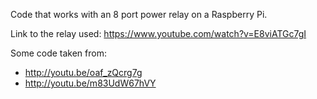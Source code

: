 Code that works with an 8 port power relay on a Raspberry Pi.

Link to the relay used: https://www.youtube.com/watch?v=E8viATGc7gI

Some code taken from:
* http://youtu.be/oaf_zQcrg7g
* http://youtu.be/m83UdW67hVY
